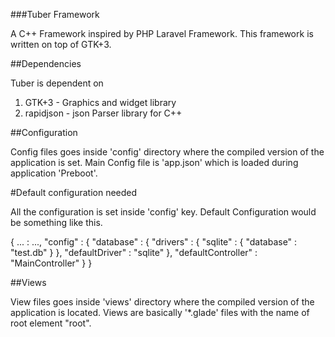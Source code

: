 ###Tuber Framework

A C++ Framework inspired by PHP Laravel Framework. This framework is written on top of GTK+3.

##Dependencies

Tuber is dependent on
1. GTK+3 - Graphics and widget library
2. rapidjson - json Parser library for C++

##Configuration

Config files goes inside 'config' directory where the compiled version of the application is set.
Main Config file is 'app.json' which is loaded during application 'Preboot'.

#Default configuration needed

All the configuration is set inside 'config' key. Default Configuration would be something like this.

{
	... : ...,
	"config" : {
		"database" : {
			"drivers" : {
				"sqlite" : {
					"database" : "test.db"
				}
			},
			"defaultDriver" : "sqlite"
		},
		"defaultController" : "MainController"
	}
} 

##Views

View files goes inside 'views' directory where the compiled version of the application is located. Views are basically '*.glade' files with the name of root element "root". 